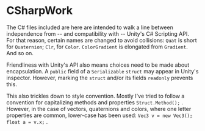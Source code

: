 # CSharpWork
 
The C# files included are here are intended to walk a line between independence from -- and compatibility with -- Unity's C# Scripting API. For that reason, certain names are changed to avoid collisions: `Quat` is short for `Quaternion`; `Clr`, for `Color`. `ColorGradient` is elongated from `Gradient`. And so on.

Friendliness with Unity's API also means choices need to be made about encapsulation. A `public` field of a `Serializable` `struct` may appear in Unity's inspector. However, marking the `struct` and/or its fields `readonly` prevents this.

This also trickles down to style convention. Mostly I've tried to follow a convention for capitalizing methods and properties `Struct.Method();` . However, in the case of vectors, quaternions and colors, where one letter properties are common, lower-case has been used: `Vec3 v = new Vec3(); float a = v.x;` .